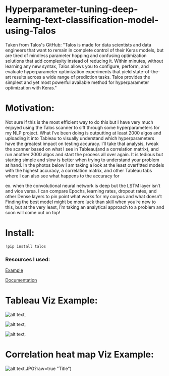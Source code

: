 # Hyperparameter-tuning-deep-learning-text-classification-model-using-Talos
Taken from Talos's GitHub: "Talos is made for data scientists and data engineers that want to remain in complete control of their Keras models, but are tired of mindless parameter hopping and confusing optimization solutions that add complexity instead of reducing it. Within minutes, without learning any new syntax, Talos allows you to configure, perform, and evaluate hyperparameter optimization experiments that yield state-of-the-art results across a wide range of prediction tasks. Talos provides the simplest and yet most powerful available method for hyperparameter optimization with Keras."


# **Motivation**:
Not sure if this is the most efficient way to do this but I have very much enjoyed using the Talos scanner to sift through some hyperparameters for my NLP project.
What I’ve been doing is outputting at least 2000 algos and uploading it into Tableau to visually understand which hyperparameters have the greatest impact on testing accuracy. I’ll take that analysis, tweak the scanner based on what I see in Tableau(and a correlation matrix), and run another 2000 algos and start the process all over again.
It is tedious but starting simple and slow is better when trying to understand your problem at hand. In the photos below I am taking a look at the least overfitted models with the highest accuracy, a correlation matrix, and other Tableau tabs where I can also see what happens to the accuracy for 

ex. when the convolutional neural network is deep but the LSTM layer isn’t and vice versa.
I can compare Epochs, learning rates, dropout rates, and other Dense layers to pin point what works for my corpus and what doesn’t
Finding the best model might be more luck than skill when you’re new to this, but at the very least, I’m taking an analytical approach to a problem and soon will come out on top!


# **Install**:
``` python
!pip install talos
```


###  Resources I used:

[Example](https://towardsdatascience.com/hyperparameter-optimization-with-keras-b82e6364ca53)  

[Documentation](https://autonomio.github.io/talos/)

# **Tableau Viz Example**:
![alt text](0(1).JPG?raw=true "Title"),

![alt text](0(2).JPG?raw=true "Title"),

![alt text](0(4).JPG?raw=true "Title"),

# **Correlation heat map Viz Example**:
![alt text](0).JPG?raw=true "Title")

